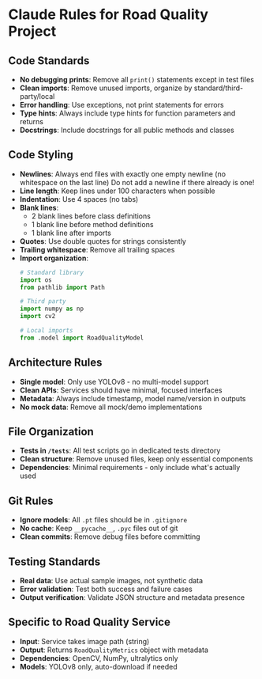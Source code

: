 # Claude Rules for Road Quality Project

## Code Standards
- **No debugging prints**: Remove all `print()` statements except in test files
- **Clean imports**: Remove unused imports, organize by standard/third-party/local
- **Error handling**: Use exceptions, not print statements for errors
- **Type hints**: Always include type hints for function parameters and returns
- **Docstrings**: Include docstrings for all public methods and classes

## Code Styling
- **Newlines**: Always end files with exactly one empty newline (no whitespace on the last line) Do not add a newline if there already is one!
- **Line length**: Keep lines under 100 characters when possible
- **Indentation**: Use 4 spaces (no tabs)
- **Blank lines**: 
  - 2 blank lines before class definitions
  - 1 blank line before method definitions
  - 1 blank line after imports
- **Quotes**: Use double quotes for strings consistently
- **Trailing whitespace**: Remove all trailing spaces
- **Import organization**:
  ```python
  # Standard library
  import os
  from pathlib import Path

  # Third party
  import numpy as np
  import cv2

  # Local imports
  from .model import RoadQualityModel
  ```

## Architecture Rules
- **Single model**: Only use YOLOv8 - no multi-model support
- **Clean APIs**: Services should have minimal, focused interfaces
- **Metadata**: Always include timestamp, model name/version in outputs
- **No mock data**: Remove all mock/demo implementations

## File Organization
- **Tests in `/tests`**: All test scripts go in dedicated tests directory
- **Clean structure**: Remove unused files, keep only essential components
- **Dependencies**: Minimal requirements - only include what's actually used

## Git Rules
- **Ignore models**: All `.pt` files should be in `.gitignore`
- **No cache**: Keep `__pycache__`, `.pyc` files out of git
- **Clean commits**: Remove debug files before committing

## Testing Standards
- **Real data**: Use actual sample images, not synthetic data
- **Error validation**: Test both success and failure cases
- **Output verification**: Validate JSON structure and metadata presence

## Specific to Road Quality Service
- **Input**: Service takes image path (string)
- **Output**: Returns `RoadQualityMetrics` object with metadata
- **Dependencies**: OpenCV, NumPy, ultralytics only
- **Models**: YOLOv8 only, auto-download if needed
